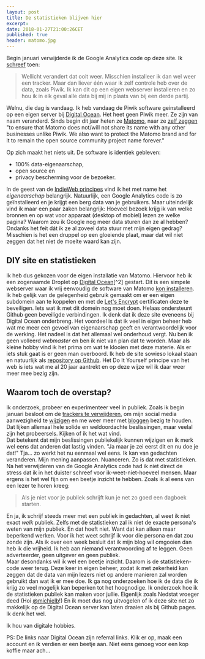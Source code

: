 ```yaml
---
layout: post
title: De statistieken blijven hier
excerpt:
date: 2018-01-27T21:00:26CET
published: true
header: matomo.jpg
---
```

Begin januari verwijderde ik de Google Analytics code op deze site. Ik [schreef][1] toen:

> Wellicht verandert dat ooit weer. Misschien installeer ik dan wel weer een tracker. Maar dan liever één waar ik zelf controle heb over de data, zoals Piwik. Ik kan dit op een eigen webserver installeren en zo hou ik in elk geval alle data bij mij in plaats van bij een derde partij. 

Welnu, die dag is vandaag. Ik heb vandaag de Piwik software geinstalleerd op een eigen server bij [Digital Ocean][2]. Het heet geen Piwik meer. Ze zijn van naam veranderd. Sinds begin dit jaar heten ze [Matomo][3], naar ze [zelf zeggen][4] "to ensure that Matomo does not/will not share its name with any other businesses unlike Piwik. We also want to protect the Matomo brand and for it to remain the open source community project name forever." 

Op zich maakt het niets uit. De software is identiek gebleven: 
* 100% data-eigenaarschap, 
* open source en 
* privacy bescherming voor de bezoeker. 

In de geest van de [IndieWeb principes][5] vind ik het met name het *eigenaarschap* belangrijk. Natuurlijk, een Google Analytics code is zo geïnstalleerd en je krijgt een berg data van je gebruikers. Maar uiteindelijk vind ik maar een paar zaken belangrijk: Hoeveel bezoek krijg ik van welke bronnen en op wat voor apparaat (desktop of mobiel) lezen ze welke pagina? Waarom zou ik Google nog meer data sturen dan ze al hebben? Ondanks het feit dát ik ze al zoveel data stuur met mijn eigen gedrag? Misschien is het een druppel op een gloeiende plaat, maar dat wil niet zeggen dat het niet de moeite waard kan zijn.

## DIY site en statistieken
Ik heb dus gekozen voor de eigen installatie van Matomo. Hiervoor heb ik een zogenaamde Droplet op [Digital Ocean][6][^2] gestart. Dit is een simpele webserver waar ik vrij eenvoudig de software van Matomo [kon installeren][7]. Ik heb gelijk van de gelegenheid gebruik gemaakt om er een eigen subdomein aan te koppelen en met de [Let's Encrypt][8] certificaten deze te beveiligen. Iets wat ik met dit domein nog moet doen. Helaas ondersteunt Github geen beveiligde verbindingen. Ik denk dat ik deze site eveneens bij Digital Ocean onderbreng. Het voordeel is dat ik veel in eigen beheer heb wat me meer een gevoel van eigenaarschap geeft en verantwoordelijk voor de werking. Het nadeel is dat het allemaal wel onderhoud vergt. Nu ben ik geen volleerd _webmaster_ en ben ik niet van plan dat te worden. Maar als kleine hobby vind ik het prima om wat te klooien met deze materie. Als er iets stuk gaat is er geen man overboord. Ik heb de site sowieso lokaal staan en natuurlijk als [repository op Github][9]. Het Do It Yourself principe van het web is iets wat me al 20 jaar aantrekt en op deze wijze wil ik daar weer meer mee bezig zijn. 

## Waarom toch de overstap?
Ik onderzoek, probeer en experimenteer veel in publiek. Zoals ik begin januari besloot om de [trackers te verwijderen][10], om mijn social media aanwezigheid te [wijzigen][11] en me weer meer met [bloggen][12] bezig te houden. Dat lijken allemaal hele solide en weldoordachte beslissingen, maar veelal zijn het probeersels. Kijken of ik het wat vind.  
Dat betekent dat mijn beslissingen publiekelijk kunnen wijzigen en ik merk wel eens dat anderen dat lastig vinden. "Ja maar je zei eerst dit en nu doe je dat!" Tja... zo werkt het nu eenmaal wel eens. Ik kan van gedachten veranderen. Mijn mening aanpassen. Nuanceren. Zo is dat met statistieken. Na het verwijderen van de Google Analytics code had ik niet direct de stress dat ik in het duister schreef voor ik-weet-niet-hoeveel mensen. Maar ergens is het wel fijn om een beetje inzicht te hebben. Zoals ik al eens van een lezer te horen kreeg: 

> Als je niet voor je publiek schrijft kun je net zo goed een dagboek starten. 

En ja, ik schrijf steeds meer met een publiek in gedachten, al weet ik niet exact _welk_ publiek. Zelfs met de statistieken zal ik niet de exacte persona's weten van mijn publiek. En dat hoeft niet. Want dat kan alleen maar beperkend werken. Voor ik het weet schrijf ik voor die persona en dat zou zonde zijn. Als ik over een week besluit dat ik mijn blog wil omgooien dan heb ik die vrijheid. Ik heb aan niemand verantwoording af te leggen. Geen adverteerder, geen uitgever en geen publiek.  
Maar desondanks wil ik wel een beetje inzicht. Daarom is de statistieken-code weer terug. Deze keer in eigen beheer, zodat ik met zekerheid kan zeggen dat de data van mijn lezers niet op andere manieren zal worden gebruikt dan wat ik er mee doe. Ik ga nog onderzoeken hoe ik de data die ik krijg zo veel mogelijk kan beperken tot het hoognodige. Ik onderzoek hoe ik de statistieken publiek kan maken voor jullie. Eigenlijk zoals Nedstat vroeger deed (Hoi [@michielb][13]!) En ik moet dus nog uitvogelen of ik deze site net zo makkelijk op de Digital Ocean server kan laten draaien als bij Github pages. Ik denk het wel.

Ik hou van digitale hobbies.

PS: De links naar Digital Ocean zijn referral links. Klik er op, maak een account en ik verdien er een beetje aan. Niet eens genoeg voor een kop koffie maar ach...

[1]:	/trackers
[2]:	https://m.do.co/c/c3654dd40a00
[3]:	https://matomo.org/
[4]:	https://matomo.org/blog/2018/01/piwik-is-now-matomo/
[5]:	https://indieweb.org/principles
[6]:	https://m.do.co/c/c3654dd40a00
[7]:	https://matomo.org/docs/installation/#getting-started
[8]:	https://letsencrypt.org/
[9]:	https://github.com/frankmeeuwsen/DTD-Blog
[10]:	/trackers
[11]:	/Voortgang
[12]:	/blogdrift
[13]:	https://twitter.com/michielb
